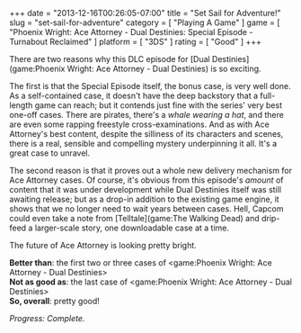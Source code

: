 +++
date = "2013-12-16T00:26:05-07:00"
title = "Set Sail for Adventure!"
slug = "set-sail-for-adventure"
category = [ "Playing A Game" ]
game = [ "Phoenix Wright: Ace Attorney - Dual Destinies: Special Episode - Turnabout Reclaimed" ]
platform = [ "3DS" ]
rating = [ "Good" ]
+++

There are two reasons why this DLC episode for [Dual Destinies](game:Phoenix Wright: Ace Attorney - Dual Destinies) is so exciting.

The first is that the Special Episode itself, the bonus case, is very well done.  As a self-contained case, it doesn't have the deep backstory that a full-length game can reach; but it contends just fine with the series' very best one-off cases.  There are pirates, there's a <i>whale wearing a hat</i>, and there are even some rapping freestyle cross-examinations.  And as with Ace Attorney's best content, despite the silliness of its characters and scenes, there is a real, sensible and compelling mystery underpinning it all.  It's a great case to unravel.

The second reason is that it proves out a whole new delivery mechanism for Ace Attorney cases.  Of course, it's obvious from this episode's <i>amount</i> of content that it was under development while Dual Destinies itself was still awaiting release; but as a drop-in addition to the existing game engine, it shows that we no longer need to wait years between cases.  Hell, Capcom could even take a note from [Telltale](game:The Walking Dead) and drip-feed a larger-scale story, one downloadable case at a time.

The future of Ace Attorney is looking pretty bright.

<b>Better than</b>: the first two or three cases of <game:Phoenix Wright: Ace Attorney - Dual Destinies>  
<b>Not as good as</b>: the last case of <game:Phoenix Wright: Ace Attorney - Dual Destinies>  
<b>So, overall</b>: pretty good!

<i>Progress: Complete.</i>
